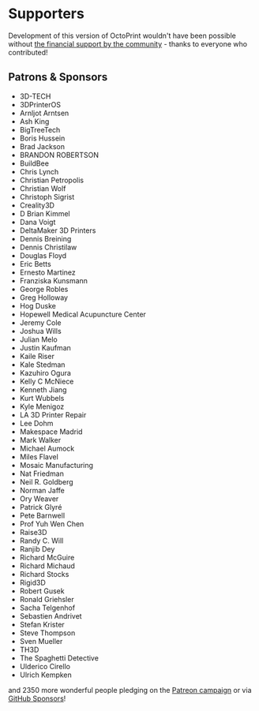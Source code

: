 # Supporters

Development of this version of OctoPrint wouldn't have been possible without
[the financial support by the community](https://support.octoprint.org) -
thanks to everyone who contributed!

## Patrons & Sponsors

  * 3D-TECH
  * 3DPrinterOS
  * Arnljot Arntsen
  * Ash King
  * BigTreeTech
  * Boris Hussein
  * Brad Jackson
  * BRANDON ROBERTSON
  * BuildBee
  * Chris Lynch
  * Christian Petropolis
  * Christian Wolf
  * Christoph Sigrist
  * Creality3D
  * D Brian Kimmel
  * Dana Voigt
  * DeltaMaker 3D Printers
  * Dennis Breining
  * Dennis Christilaw
  * Douglas Floyd
  * Eric Betts
  * Ernesto Martinez
  * Franziska Kunsmann
  * George Robles
  * Greg Holloway
  * Hog Duske
  * Hopewell Medical Acupuncture Center
  * Jeremy Cole
  * Joshua Wills
  * Julian Melo
  * Justin Kaufman
  * Kaile Riser
  * Kale Stedman
  * Kazuhiro Ogura
  * Kelly C McNiece
  * Kenneth Jiang
  * Kurt Wubbels
  * Kyle Menigoz
  * LA 3D Printer Repair
  * Lee Dohm
  * Makespace Madrid
  * Mark Walker
  * Michael Aumock
  * Miles Flavel
  * Mosaic Manufacturing
  * Nat Friedman
  * Neil R. Goldberg
  * Norman Jaffe
  * Ory Weaver
  * Patrick Glyré
  * Pete Barnwell
  * Prof Yuh Wen Chen
  * Raise3D
  * Randy C. Will
  * Ranjib Dey
  * Richard McGuire
  * Richard Michaud
  * Richard Stocks
  * Rigid3D
  * Robert Gusek
  * Ronald Griehsler
  * Sacha Telgenhof
  * Sebastien Andrivet
  * Stefan Krister
  * Steve Thompson
  * Sven Mueller
  * TH3D
  * The Spaghetti Detective
  * Ulderico Cirello
  * Ulrich Kempken

and 2350 more wonderful people pledging on the [Patreon campaign](https://patreon.com/foosel) or via [GitHub Sponsors](https://github.com/users/foosel/sponsorship)!
